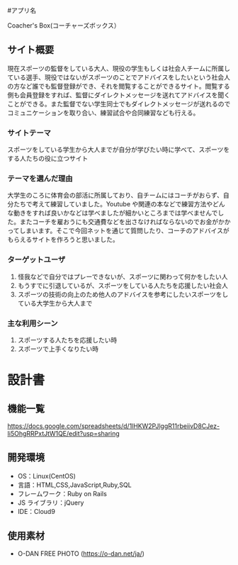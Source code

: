 #アプリ名

Coacher's Box(コーチャーズボックス）

## サイト概要

現在スポーツの監督をしている大人、現役の学生もしくは社会人チームに所属している選手、現役ではないがスポーツのことでアドバイスをしたいという社会人の方など誰でも監督登録ができ、それを閲覧することができるサイト。閲覧する側も会員登録をすれば、監督にダイレクトメッセージを送れてアドバイスを聞くことができる。また監督でない学生同士でもダイレクトメッセージが送れるのでコミュニケーションを取り合い、練習試合や合同練習なども行える。

### サイトテーマ

スポーツをしている学生から大人までが自分が学びたい時に学べて、スポーツをする人たちの役に立つサイト

### テーマを選んだ理由

大学生のころに体育会の部活に所属しており、自チームにはコーチがおらず、自分たちで考えて練習していました。Youtube や関連の本などで練習方法やどんな動きをすれば良いかなどは学べましたが細かいところまでは学べませんでした。またコーチを雇おうにも交通費などを出さなければならないのでお金がかかってしまいます。そこで今回ネットを通じて質問したり、コーチのアドバイスがもらえるサイトを作ろうと思いました。

### ターゲットユーザ

1. 怪我などで自分ではプレーできないが、スポーツに関わって何かをしたい人
2. もうすでに引退しているが、スポーツをしている人たちを応援したい社会人
3. スポーツの技術の向上のため他人のアドバイスを参考にしたいスポーツをしている大学生から大人まで

### 主な利用シーン
1. スポーツする人たちを応援したい時
2. スポーツで上手くなりたい時

# 設計書

## 機能一覧

https://docs.google.com/spreadsheets/d/1lHKW2PJlggR11rbeiivD8CJez-Ii5OhgRRPxtJtW1QE/edit?usp=sharing

## 開発環境

- OS：Linux(CentOS)
- 言語：HTML,CSS,JavaScript,Ruby,SQL
- フレームワーク：Ruby on Rails
- JS ライブラリ：jQuery
- IDE：Cloud9

## 使用素材

- O-DAN FREE PHOTO (https://o-dan.net/ja/)